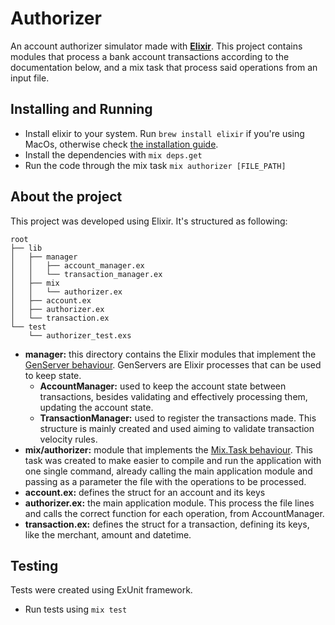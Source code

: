# Authorizer
An account authorizer simulator made with [**Elixir**](https://elixir-lang.org/getting-started/introduction.html). 
This project contains modules that process a bank account transactions according to the documentation below, and a mix task that process said operations from an input file.


## Installing and Running
* Install elixir to your system. Run `brew install elixir` if you're using MacOs, otherwise check [the installation guide](https://elixir-lang.org/install.html).
* Install the dependencies with `mix deps.get`
* Run the code through the mix task `mix authorizer [FILE_PATH]`

## About the project
This project was developed using Elixir. It's structured as following:

```
root
├── lib
│   ├── manager
│   │   ├── account_manager.ex
│   │   └── transaction_manager.ex
│   ├── mix
│   │   └── authorizer.ex
│   ├── account.ex
│   ├── authorizer.ex
│   └── transaction.ex
└── test
    └── authorizer_test.exs
```

* **manager:** this directory contains the Elixir modules that implement the [GenServer behaviour](https://hexdocs.pm/elixir/GenServer.html). GenServers are Elixir processes that can be used to keep state. 
    * **AccountManager:** used to keep the account state between transactions, besides validating and effectively processing them, updating the account state.
    * **TransactionManager:** used to register the transactions made. This structure is mainly created and used aiming to validate transaction velocity rules. 
* **mix/authorizer:** module that implements the [Mix.Task behaviour](https://hexdocs.pm/mix/Mix.Task.html). This task was created to make easier to compile and run the application with one single command, already calling the main application module and passing as a parameter the file with the operations to be processed.
* **account.ex:** defines the struct for an account and its keys
* **authorizer.ex:** the main application module. This process the file lines and calls the correct function for each operation, from AccountManager.
* **transaction.ex:** defines the struct for a transaction, defining its keys, like the merchant, amount and datetime. 


## Testing
Tests were created using ExUnit framework.
* Run tests using `mix test`
